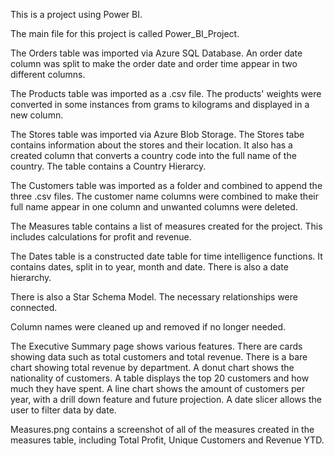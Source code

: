 This is a project using Power BI.

The main file for this project is called Power_BI_Project.

The Orders table was imported via Azure SQL Database.
An order date column was split to make the order date and order time appear in two different columns.

The Products table was imported as a .csv file.
The products' weights were converted in some instances from grams to kilograms and displayed in a new column.

The Stores table was imported via Azure Blob Storage.
The Stores tabe contains information about the stores and their location. It also has a created column that converts a country code into the full name of the country. The table contains a Country Hierarcy.

The Customers table was imported as a folder and combined to append the three .csv files.
The customer name columns were combined to make their full name appear in one column and unwanted columns were deleted.

The Measures table contains a list of measures created for the project. This includes calculations for profit and revenue.

The Dates table is a constructed date table for time intelligence functions.
It contains dates, split in to year, month and date. There is also a date hierarchy.

There is also a Star Schema Model. The necessary relationships were connected.

Column names were cleaned up and removed if no longer needed.

The Executive Summary page shows various features.
There are cards showing data such as total customers and total revenue.
There is a bare chart showing total revenue by department.
A donut chart shows the nationality of customers.
A table displays the top 20 customers and how much they have spent.
A line chart shows the amount of customers per year, with a drill down feature and future projection.
A date slicer allows the user to filter data by date.

Measures.png contains a screenshot of all of the measures created in the measures table, including Total Profit, Unique Customers and Revenue YTD.